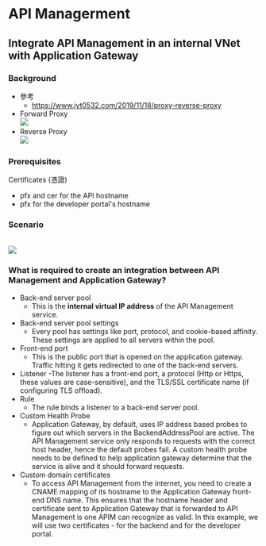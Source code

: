 # API Managerment
## Integrate API Management in an internal VNet with Application Gateway
### Background
- 參考
    - https://www.jyt0532.com/2019/11/18/proxy-reverse-proxy
- Forward Proxy
    <br><img src="https://www.jyt0532.com/public/forward-proxy.png">
- Reverse Proxy
    <br><img src="https://www.jyt0532.com/public/reverse-proxy.png">

### Prerequisites
Certificates (憑證)
- pfx and cer for the API hostname
- pfx for the developer portal's hostname


### Scenario
<br><img src="https://docs.microsoft.com/en-us/azure/api-management/media/api-management-howto-integrate-internal-vnet-appgateway/api-management-howto-integrate-internal-vnet-appgateway.png">

### What is required to create an integration between API Management and Application Gateway?
- Back-end server pool
    - This is the **internal virtual IP address** of the API Management service.
- Back-end server pool settings
    - Every pool has settings like port, protocol, and cookie-based affinity. These settings are applied to all servers within the pool.
- Front-end port
    - This is the public port that is opened on the application gateway. Traffic hitting it gets redirected to one of the back-end servers.
- Listener
    -The listener has a front-end port, a protocol (Http or Https, these values are case-sensitive), and the TLS/SSL certificate name (if configuring TLS offload).
- Rule
    - The rule binds a listener to a back-end server pool.
- Custom Health Probe
    - Application Gateway, by default, uses IP address based probes to figure out which servers in the BackendAddressPool are active. The API Management service only responds to requests with the correct host header, hence the default probes fail. A custom health probe needs to be defined to help application gateway determine that the service is alive and it should forward requests.
- Custom domain certificates
    - To access API Management from the internet, you need to create a CNAME mapping of its hostname to the Application Gateway front-end DNS name. This ensures that the hostname header and certificate sent to Application Gateway that is forwarded to API Management is one APIM can recognize as valid. In this example, we will use two certificates - for the backend and for the developer portal.